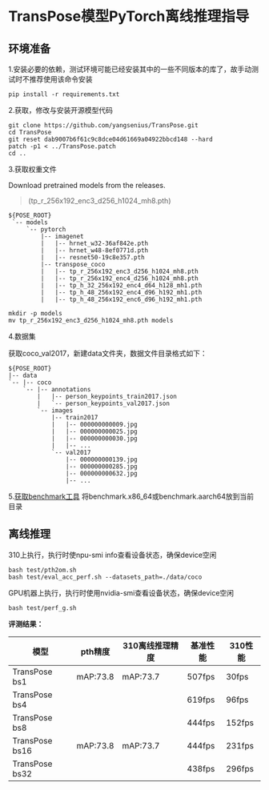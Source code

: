 # TransPose模型PyTorch离线推理指导

## 环境准备

1.安装必要的依赖，测试环境可能已经安装其中的一些不同版本的库了，故手动测试时不推荐使用该命令安装

```
pip install -r requirements.txt  
```

2.获取，修改与安装开源模型代码

```
git clone https://github.com/yangsenius/TransPose.git
cd TransPose
git reset dab9007b6f61c9c8dce04d61669a04922bbcd148 --hard
patch -p1 < ../TransPose.patch
cd ..
```

3.获取权重文件

Download pretrained models from the releases. 
> (tp_r_256x192_enc3_d256_h1024_mh8.pth)

```
${POSE_ROOT}
 `-- models
     `-- pytorch
         |-- imagenet
         |   |-- hrnet_w32-36af842e.pth
         |   |-- hrnet_w48-8ef0771d.pth
         |   |-- resnet50-19c8e357.pth
         |-- transpose_coco
         |   |-- tp_r_256x192_enc3_d256_h1024_mh8.pth
         |   |-- tp_r_256x192_enc4_d256_h1024_mh8.pth
         |   |-- tp_h_32_256x192_enc4_d64_h128_mh1.pth
         |   |-- tp_h_48_256x192_enc4_d96_h192_mh1.pth
         |   |-- tp_h_48_256x192_enc6_d96_h192_mh1.pth    
```

```
mkdir -p models
mv tp_r_256x192_enc3_d256_h1024_mh8.pth models
```

4.数据集 

获取coco_val2017，新建data文件夹，数据文件目录格式如下：

```
${POSE_ROOT}
|-- data
`-- |-- coco
    `-- |-- annotations
        |   |-- person_keypoints_train2017.json
        |   `-- person_keypoints_val2017.json
        `-- images
            |-- train2017
            |   |-- 000000000009.jpg
            |   |-- 000000000025.jpg
            |   |-- 000000000030.jpg
            |   |-- ... 
            `-- val2017
                |-- 000000000139.jpg
                |-- 000000000285.jpg
                |-- 000000000632.jpg
                |-- ... 
```

5.[获取benchmark工具](https://gitee.com/ascend/cann-benchmark/tree/master/infer)
将benchmark.x86_64或benchmark.aarch64放到当前目录

## 离线推理

310上执行，执行时使npu-smi info查看设备状态，确保device空闲

```
bash test/pth2om.sh
bash test/eval_acc_perf.sh --datasets_path=./data/coco
```

GPU机器上执行，执行时使用nvidia-smi查看设备状态，确保device空闲

```
bash test/perf_g.sh
```

**评测结果：**

| 模型           | pth精度  | 310离线推理精度 | 基准性能 | 310性能 |
| -------------- | -------- | --------------- | -------- | ------- |
| TransPose bs1  | mAP:73.8 | mAP:73.7        | 507fps   | 30fps   |
| TransPose bs4  |  |        | 619fps   | 96fps   |
| TransPose bs8 |  |         | 444fps   | 152fps  |
| TransPose bs16 | mAP:73.8 | mAP:73.7        | 444fps   | 231fps  |
| TransPose bs32  |  |        | 438fps   | 296fps   |

